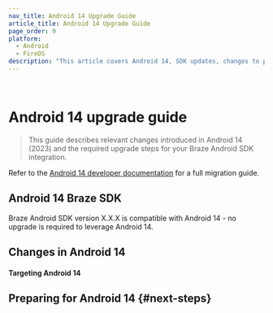 ```yaml
---
nav_title: Android 14 Upgrade Guide
article_title: Android 14 Upgrade Guide
page_order: 9
platform: 
  - Android
  - FireOS
description: "This article covers Android 14, SDK updates, changes to push permission, SDK compatibility, and more."
---
```

<br>

# Android 14 upgrade guide

> This guide describes relevant changes introduced in Android 14 (2023) and the required upgrade steps for your Braze Android SDK integration.

Refer to the [Android 14 developer documentation][1] for a full migration guide.

## Android 14 Braze SDK

Braze Android SDK version X.X.X is compatible with Android 14 - no upgrade is required to leverage Android 14. 

## Changes in Android 14

#### 

**Targeting Android 14**





## Preparing for Android 14 {#next-steps}


[1]: https://developer.android.com/about/versions/14
